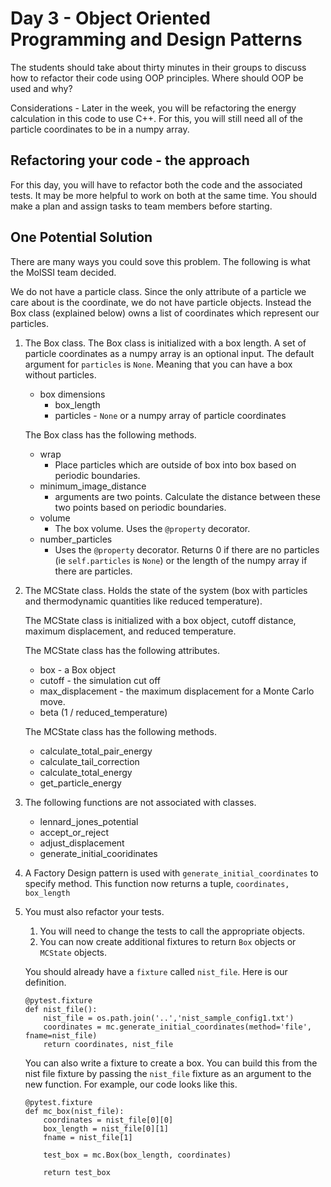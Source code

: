 # Day 3 - Object Oriented Programming and Design Patterns

The students should take about thirty minutes in their groups to discuss how to refactor their code using OOP principles. Where should OOP be used and why?

Considerations - Later in the week, you will be refactoring the energy calculation in this code to use C++. For this, you will still need all of the particle coordinates to be in a numpy array.

## Refactoring your code - the approach
For this day, you will have to refactor both the code and the associated tests. It may be more helpful to work on both at the same time. You should make a plan and assign tasks to team members before starting.

## One Potential Solution

There are many ways you could sove this problem. The following is what the MolSSI team decided.

We do not have a particle class. Since the only attribute of a particle we care about is the coordinate, we do not have particle objects. Instead the Box class (explained below) owns a list of coordinates which represent our particles.

1. The Box class.
    The Box class is initialized with a box length. A set of particle coordinates as a numpy array is an optional input. The default argument for `particles` is `None`. Meaning that you can have a box without particles. 
    -  box dimensions
        *  box_length
        *  particles - `None` or a numpy array of particle coordinates

    The Box class has the following methods.
    - wrap  
        - Place particles which are outside of box into box based on periodic boundaries.
    - minimum_image_distance
        - arguments are two points. Calculate the distance between these two points based on periodic boundaries.
    - volume
        * The box volume. Uses the `@property` decorator.
    - number_particles
        * Uses the `@property` decorator. Returns 0 if there are no particles (ie `self.particles` is `None`) or the length of the numpy array if there are particles.


1. The MCState class.
    Holds the state of the system (box with particles and thermodynamic quantities like reduced temperature).

    The MCState class is initialized with a box object, cutoff distance, maximum displacement, and reduced temperature.

    The MCState class has the following attributes.
    - box - a Box object
    - cutoff - the simulation cut off
    - max_displacement - the maximum displacement for a Monte Carlo move.
    - beta (1 / reduced_temperature)
    
    The MCState class has the following methods.
    - calculate_total_pair_energy
    - calculate_tail_correction
    - calculate_total_energy
    - get_particle_energy

1. The following functions are not associated with classes.
    - lennard_jones_potential
    - accept_or_reject
    - adjust_displacement
    - generate_initial_cooridinates

1. A Factory Design pattern is used with `generate_initial_coordinates` to specify method. This function now returns a tuple, `coordinates, box_length`

1. You must also refactor your tests.
    1. You will need to change the tests to call the appropriate objects.
    1. You can now create additional fixtures to return `Box` objects or `MCState` objects.

    You should already have a `fixture` called `nist_file`. Here is our definition. 

    ~~~
    @pytest.fixture
    def nist_file():
        nist_file = os.path.join('..','nist_sample_config1.txt')
        coordinates = mc.generate_initial_coordinates(method='file', fname=nist_file)
        return coordinates, nist_file
    ~~~

    You can also write a fixture to create a box. You can build this from the nist file fixture by passing the `nist_file` fixture as an argument to the new function. For example, our code looks like this. 
    
    ~~~
    @pytest.fixture
    def mc_box(nist_file):
        coordinates = nist_file[0][0]
        box_length = nist_file[0][1]
        fname = nist_file[1]

        test_box = mc.Box(box_length, coordinates)

        return test_box
    ~~~
